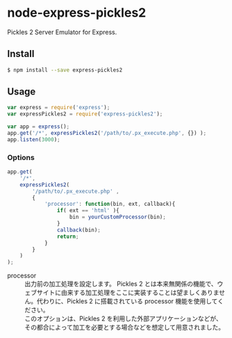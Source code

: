 # node-express-pickles2

Pickles 2 Server Emulator for Express.

## Install

```bash
$ npm install --save express-pickles2
```


## Usage

```js
var express = require('express');
var expressPickles2 = require('express-pickles2');

var app = express();
app.get('/*', expressPickles2('/path/to/.px_execute.php', {}) );
app.listen(3000);
```


### Options

```js
app.get(
    '/*',
    expressPickles2(
        '/path/to/.px_execute.php' ,
        {
            'processor': function(bin, ext, callback){
                if( ext == 'html' ){
                    bin = yourCustomProcessor(bin);
                }
                callback(bin);
                return;
            }
        }
    )
);
```

<dl>
    <dt>processor</dt>
        <dd>出力前の加工処理を設定します。 Pickles 2 とは本来無関係の機能で、ウェブサイトに由来する加工処理をここに実装することは望ましくありません。代わりに、Pickles 2 に搭載されている processor 機能を使用してください。<br />このオプションは、Pickles 2 を利用した外部アプリケーションなどが、その都合によって加工を必要とする場合などを想定して用意されました。</dd>
</dl>
